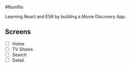 #Nomflix

Learning React and ES6 by building a Movie Discovery App.

## Screens

- [ ] Home
- [ ] TV Shows
- [ ] Search
- [ ] Detail
